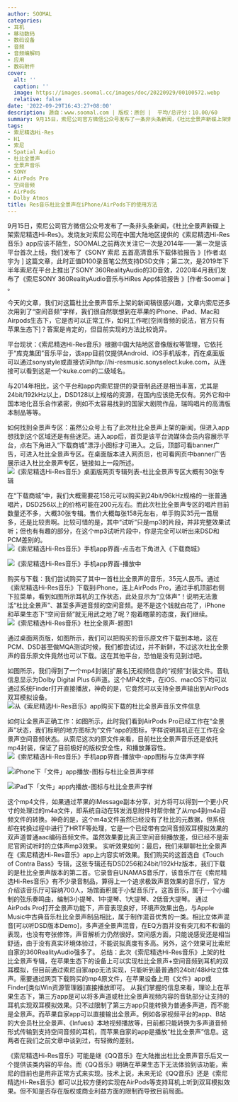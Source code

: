 ```yaml
---
author: SOOMAL
categories:
- 耳机
- 移动数码
- 数码设备
- 音频
- 音频编解码
- 应用
- 数码附件
cover:
  alt: ''
  caption: ''
  image: https://images.soomal.cc/images/doc/20220929/00100572.webp
  relative: false
date: '2022-09-29T16:43:27+08:00'
description: 源自：www.soomal.com | 版权：原创 |  平均/总评分：10.00/60
summary: 9月15日，索尼公司官方微信公众号发布了一条非头条新闻，《杜比全景声新碟上架索尼精选Hi-Res》。我们对这篇杜比全景声音乐上架的新闻稿很感兴趣，文章内索尼还多次用到了“空间音频”字样，我们很自然联想到在苹果的iPhone、iPad、Mac和Airpods生态下，它是否可以正常工作？
tags:
- 索尼精选Hi-Res
- H1
- 索尼
- Spatial Audio
- 杜比全景声
- 全景声音乐
- SONY
- AirPods Pro
- 空间音频
- AirPods
- Dolby Atmos
title: Res音乐杜比全景声在iPhone/AirPods下的使用方法
---
```


9月15日，索尼公司官方微信公众号发布了一条非头条新闻，《杜比全景声新碟上架索尼精选Hi-Res》。发烧友对索尼公司在中国大陆地区提供的《索尼精选Hi-Res音乐》app应该不陌生，SOOMAL之前两次关注它一次是2014年――第一次是该平台首次上线，我们发布了《SONY 索尼 五首高清音乐下载体验报告 》[作者:赵宇为 ]
这篇文章，此时正值D100录音笔公然支持DSD文件；第二次，是2019年下半年索尼在平台上推出了SONY 360RealityAudio的3D音效，2020年4月我们发布了《索尼SONY 360RealityAudio音乐与HiRes App体验报告 》[作者:Soomal ]
。



今天的文章，我们对这篇杜比全景声音乐上架的新闻稿很感兴趣，文章内索尼还多次用到了“空间音频”字样，我们很自然联想到在苹果的iPhone、iPad、Mac和Airpods生态下，它是否可以正常工作，如何工作呢[空间音频的说法，官方只有苹果生态下]？答案是肯定的，但目前实现的方法比较诡异。

平台现状：《索尼精选Hi-Res音乐》根据中国大陆地区音像版权等管理，它依托于“库克集团”音乐平台，该app目前仅提供Android、iOS手机版本，而在桌面版可以通过sonystyle或直接访问http://hi-resmusic.sonyselect.kuke.com，从连接可以看到这是一个kuke.com的二级域名。

与2014年相比，这个平台和app内索尼提供的录音制品还是相当丰富，尤其是24bit/192kHz以上，DSD128以上规格的资源，在国内应该绝无仅有。另外它和中国本地化音乐合作紧密，例如不太容易找到的国家大剧院作品，瑞鸣唱片的高清版本制品等等。

如何找到全景声专区：虽然公众号上有了此次杜比全景声上架的新闻，但进入app想找到这个区域还是有些迷茫。进入app后，首页是该平台流媒体会员内容展示平台，点右下角进入“下载商城”漂浮小图标才可进入。之后，顶部可看banner广告，可进入杜比全景声专区。在桌面版本进入网页后，也可看网页中banner广告展示进入杜比全景声专区，链接如上一段所述。
![《索尼精选Hi-Res音乐》桌面版网页专辑列表-杜比全景声专区大概有30张专辑](https://images.soomal.cc/images/doc/20220929/00100571.webp)




在“下载商城”中，我们大概需要花158元可以购买到24bit/96kHz规格的一张普通唱片，DSD256以上的价格可能在200元左右。而此次杜比全景声专区的唱片目前数量还不多，大概30张专辑。售价大概每张158元左右，单手购买35元一首居多，还是比较贵啊。比较可惜的是，其中“试听”只是mp3的片段，并非完整效果试听；但也有有趣的部分，在这个mp3试听片段中，你是完全可以听出来DSD和PCM差别的。
![《索尼精选Hi-Res音乐》手机app界面-点击右下角进入《下载商城》](https://images.soomal.cc/images/doc/20220929/00100565_01.webp)




![《索尼精选Hi-Res音乐》手机app界面-播放中](https://images.soomal.cc/images/doc/20220929/00100566_01.webp)




购买与下载：我们尝试购买了其中一首杜比全景声的音乐，35元人民币。通过《索尼精选Hi-Res音乐》下载到iPhone，连上AirPods Pro，通过手机顶部右侧下拉菜单，看到如图所示耳机的工作状态，此处显示为“立体声”！说明无法激活“杜比全景声”、甚至多声道音频的空间音频。是不是这个钱就白花了，iPhone和苹果生态下“空间音频”就无用武之地了呢？抱着瞎蒙的态度，我们继续。
![《索尼精选Hi-Res音乐》杜比全景声-题图1](https://images.soomal.cc/images/doc/20220929/00100572.webp)




通过桌面网页版，如图所示，我们可以把购买的音乐原文件下载到本地，这在PCM、DSD甚至做MQA测试时候，我们都尝试过，并不新鲜，不过这次杜比全景声的音乐原文件竟然也可以下载。这在其他平台，恐怕是没有见到过吧。

如图所示，我们得到了一个mp4封装[扩展名]无视频信息的“视频”封装文件。音轨信息显示为Dolby Digital Plus 6声道。这个MP4文件，在iOS、macOS下均可以通过系统Finder打开直接播放，神奇的是，它竟然可以支持全景声输出到AirPods双耳模拟设备。
![从《索尼精选Hi-Res音乐》app购买下载的杜比全景声音乐文件信息](https://images.soomal.cc/images/doc/20220929/00100564.webp)




如何让全景声正确工作：如图所示，此时我们看到AirPods Pro已经工作在“全景声”状态，我们标明的地方图标为“文件”app的图标，字样说明耳机正在工作在全景声空间音频状态。从索尼这次的原文件来看，目前杜比全景声音乐还是依托mp4封装，保证了目前极好的版权安全性，和播放兼容性。
![《索尼精选Hi-Res音乐》手机app界面-播放中-app图标与立体声字样](https://images.soomal.cc/images/doc/20220929/00100567_01.webp)




![iPhone下「文件」app播放-图标与杜比全景声字样](https://images.soomal.cc/images/doc/20220929/00100568_01.webp)




![iPad下「文件」app内播放-图标与杜比全景声字样](https://images.soomal.cc/images/doc/20220929/00100569.webp)




这个mp4文件，如果通过苹果的iMessage副本分享，对方将可以得到一个更小尺寸的处理过的m4a文件，即系统自动在转发消息附件时帮你做了从mp4到m4a音频文件的转换。神奇的是，这个m4a文件虽然已经没有了杜比的元数据，但系统却在转换过程中进行了HRTF等处理，它是一个已经带有空间音频双耳模拟效果的双声道普通aac编码音频文件。虽然效果要比真正空间音频播放差，但已经不是索尼官网试听时的立体声mp3效果。
实听效果如何：最后，我们来聊聊杜比全景声在《索尼精选Hi-Res音乐》app上内容实听效果。我们购买的这首选自《Touch of Contra Bass》专辑，这张专辑还有DSD256和24bit/192kHz版本，我们下载的是杜比全景声版本的第二首。它录音自UNAMAS音乐厅，该音乐厅在《索尼精选Hi-Res音乐》有不少录音制品，算得上一个追求极致声音效果的音乐厅，官方介绍该音乐厅可容纳700人，场馆面积属于小型音乐厅。这首音乐，属于一个小编制的弦乐奏鸣曲，编制3小提琴、1中提琴、1大提琴、2低音大提琴。
通过AirPods Pro打开全景声功能下，声音表现良好，环境声效果出色，与Apple Music中古典音乐杜比全景声制品相比，属于制作混音优秀的一类。相比立体声混音[可以听DSD版本Demo]，多声道全景声混音，在EQ方面并没有突兀和不和谐的表现，也没有夸张修饰，声音解析力仍然很好。空间感方面，只能说感受还是相当舒适，由于没有真实环境体验过，不能说拟真度有多高。另外，这个效果可比索尼自家的360RealityAudio强多了。
总结：此次《索尼精选Hi-Res音乐》上架的杜比全景声专辑，在苹果生态下的设备上可以实现杜比全景声+空间音频到耳机的双耳模拟，但目前通过索尼自家app无法实现，只能听到最普通的24bit/48kHz立体声。需要通过网页下载购买的mp4原文件，在苹果设备上用《文件》app或Finder[类似Win资源管理器]直接播放即可。
从我们掌握的信息来看，理论上在苹果生态下，第三方app是可以将多声道或杜比全景声视频内容的音轨部分让支持的耳机实现双耳模拟效果。只不过限制了第三方app只能转换为普通多声道，而不能是全景声。而苹果自家app可以直接输出全景声。例如各家视频平台的app、B站的大会员杜比全景声、《Infues》本地视频播放等，目前都只能转换为多声道音频形式传输到支持空间音频的耳机，而苹果自家的app是播放“杜比全景声”信息。这两者在我们之前文章中谈到过，有轻微的差别。

《索尼精选Hi-Res音乐》可能是继《QQ音乐》在大陆推出杜比全景声音乐后又一个提供该类内容的平台。而《QQ音乐》明确在苹果生态下无法体验到该功能，索尼的目前也是用非正常方式来实现。技术上说，未来无论《QQ音乐》还是《索尼精选Hi-Res音乐》都可以比较方便的实现在AirPods等支持耳机上听到双耳模拟效果。但不知是否存在版权或商业利益方面的限制而导致目前局面。